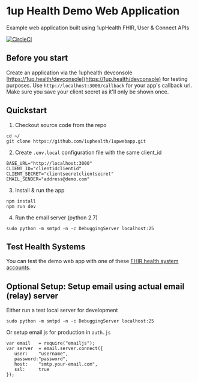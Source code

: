 # 1up Health Demo Web Application
Example web application built using 1upHealth FHIR, User &amp; Connect APIs  

[![CircleCI](https://circleci.com/gh/1uphealth/1upwebapp.svg?style=svg)](https://circleci.com/gh/1uphealth/1upwebapp)

## Before you start
Create an application via the 1uphealth devconsole [https://1up.health/devconsole](https://1up.health/devconsole) for testing purposes.  Use `http://localhost:3000/callback` for your app's callback url. Make sure you save your client secret as it'll only be shown once.

## Quickstart
1. Checkout source code from the repo
```
cd ~/
git clone https://github.com/1uphealth/1upwebapp.git
```

2. Create `.env.local` configuration file with the same client_id
```
BASE_URL="http://localhost:3000"
CLIENT_ID="clientidclientid"
CLIENT_SECRET="clientsecretclientsecret"
EMAIL_SENDER="address@demo.com"
```

3. Install & run the app
```
npm install
npm run dev
```

4. Run the email server (python 2.7)
```
sudo python -m smtpd -n -c DebuggingServer localhost:25
```

## Test Health Systems
You can test the demo web app with one of these [FHIR health system accounts](https://1up.health/dev/doc/fhir-test-credentials).

## Optional Setup: Setup email using actual email (relay) server
Either run a test local server for development
```
sudo python -m smtpd -n -c DebuggingServer localhost:25
```
Or setup email js for production in `auth.js`
```
var email 	= require("emailjs");
var server 	= email.server.connect({
   user:    "username",
   password:"password",
   host:    "smtp.your-email.com",
   ssl:     true
});
```
